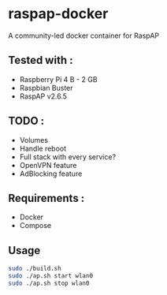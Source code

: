 # raspap-docker
A community-led docker container for RaspAP

## Tested with : 
 - Raspberry Pi 4 B - 2 GB
 - Raspbian Buster
 - RaspAP v2.6.5

## TODO : 
 - Volumes
 - Handle reboot
 - Full stack with every service?
 - OpenVPN feature
 - AdBlocking feature

## Requirements : 
 - Docker
 - Compose

## Usage
```bash
sudo ./build.sh
sudo ./ap.sh start wlan0
sudo ./ap.sh stop wlan0
```

